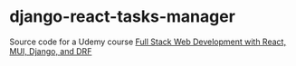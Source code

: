 # django-react-tasks-manager

Source code for a Udemy course [Full Stack Web Development with React, MUI, Django, and DRF](https://www.udemy.com/course/full-stack-web-development-with-react-mui-django-and-drf/?referralCode=7CC2AB44EAB552C11649)
